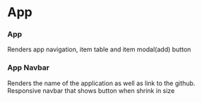 # App

### App

Renders app navigation, item table and item modal(add) button

### App Navbar

Renders the name of the application as well as link to the github. Responsive navbar that shows button when shrink in size
